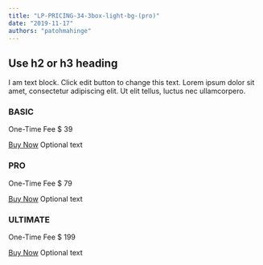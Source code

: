 ```yaml
---
title: "LP-PRICING-34-3box-light-bg-(pro)"
date: "2019-11-17"
authors: "patohmahinge"
---
```


## Use h2 or h3 heading

I am text block. Click edit button to change this text. Lorem ipsum dolor sit amet, consectetur adipiscing elit. Ut elit tellus, luctus nec ullamcorpero.

### BASIC

One-Time Fee $ 39

[Buy Now](#) Optional text

### PRO

One-Time Fee $ 79

[Buy Now](#) Optional text

### ULTIMATE

One-Time Fee $ 199

[Buy Now](#) Optional text
